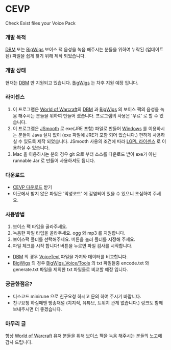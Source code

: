 # CEVP
Check Exist files your Voice Pack

### 개발 목적
[DBM](https://github.com/DeadlyBossMods/DeadlyBossMods) 또는 [BigWigs](https://github.com/BigWigsMods/BigWigs) 보이스 팩 음성을 녹음 해주시는 분들을 위하여 누락된 (업데이트된) 파일을 쉽게 찾기 위해 제작 되었습니다.

### 개발 상태
현재는 [DBM](https://github.com/DeadlyBossMods/DeadlyBossMods) 만 지원되고 있습니다. [BigWigs](https://github.com/BigWigsMods/BigWigs) 는 차후 지원 예정 입니다.

### 라이센스
1. 이 프로그램은 [World of Warcraft](https://worldofwarcraft.blizzard.com/)의 [DBM](https://github.com/DeadlyBossMods/DeadlyBossMods) 과 [BigWigs](https://github.com/BigWigsMods/BigWigs) 의 보이스 팩의 음성을 녹음 해주시는 분들을 위하여 만들어 졌습니다. 프로그램의 사용은 '무료' 로 할 수 있습니다.
2. 이 프로그램은 [JSmooth](https://jsmooth.sourceforge.net/) 로 exe(JRE 포함) 파일로 만들어 [Windows](https://www.microsoft.com/ko-kr/windows) 를 이용하시는 분들이 Java 설치 없이 (exe 파일에 JRE가 포함 되어 있습니다.) 편하게 사용하실 수 있도록 제작 되었습니다. JSmooth 사용의 조건에 따라 [LGPL 라이센스](LICENSE) 로 이용하실 수 있습니다.
3. Mac 을 이용하시는 분의 경우 git 으로 부터 소스를 다운로드 받아 exe가 아닌 runnable Jar 로 만들어 사용하셔도 됩니다.

### 다운로드
- [CEVP 다운로드](https://github.com/minisv/CEVP/raw/refs/heads/main/download/CEVP.exe) 받기
- 이곳에서 받지 않은 파일은 '악성코드' 에 감염되어 있을 수 있으니 조심하여 주세요.

### 사용방법
1. 보이스 팩 타입을 골라주세요.
2. 녹음한 파일 타입을 골라주세요. ogg 와 mp3 를 지원합니다.
3. 보이스팩 폴더를 선택해주세요. 버튼을 눌러 폴더를 지정해 주세요.
4. 파일 체크를 시작 합니다! 버튼을 누르면 파일 검사를 시작합니다.
- [DBM](https://github.com/DeadlyBossMods/DeadlyBossMods) 의 경우 [VoiceText](https://raw.githubusercontent.com/DeadlyBossMods/DBM-Voicepack-Demo/refs/heads/master/DBM-VPDemo/!VoiceText.txt) 파일을 가져와 데이터를 비교합니다.
- [BigWigs](https://github.com/BigWigsMods/BigWigs) 의 경우 [BigWigs_Voice/Tools](https://github.com/BigWigsMods/BigWigs_Voice/tree/master/Tools) 의 txt 파일들중 encode.txt 와 generate.txt 파일을 제외한 txt 파일들로 비교할 예정 입니다.

### 궁금한점은?
- 디스코드 minirune 으로 친구요청 하시고 문의 하여 주시기 바랍니다.
- 친구요청 하실때엔 방송채널 (치지직, 유튜브, 트위치 관계 없습니다.) 링크도 함께 보내주시면 더 좋겠습니다.

### 마무리 글
항상 [World of Warcraft](https://worldofwarcraft.blizzard.com/) 유저 분들을 위해 보이스 팩을 녹음 해주시는 분들의 노고에 감사 드립니다.
